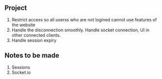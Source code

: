 ## Project
1. Restrict access so all userss who are not logined cannot use features of the website
2. Handle the disconnection smoothly. Handle socket connection, UI in other connected clients.
3. Handle session expiry



## Notes to be made
1.  Sessions
2. Socket.io

 